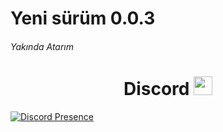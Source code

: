 # Yeni sürüm 0.0.3

###### Yakında Atarım


<h1 align="center"> Discord <img src="https://raw.githubusercontent.com/iampavangandhi/iampavangandhi/master/gifs/Hi.gif" width="30px"> </h1>

[![Discord Presence](https://lanyard-profile-readme.vercel.app/api/769979665224958020?hideDiscrim=true)](https://discord.com/users/769979665224958020)
